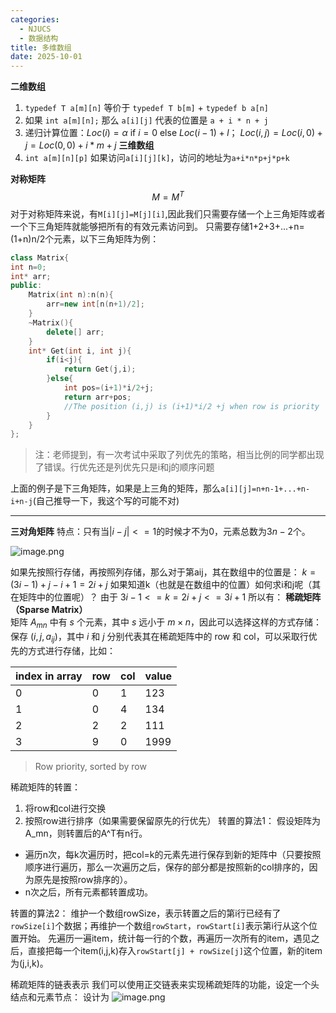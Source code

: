 ```yaml
---
categories:
  - NJUCS
  - 数据结构
title: 多维数组
date: 2025-10-01
---
```


**二维数组**
1. `typedef T a[m][n]` 等价于 `typedef T b[m]` + `typedef b a[n]`
2. 如果 `int a[m][n];` 那么 `a[i][j]` 代表的位置是 `a + i * n + j`
3. 递归计算位置：$Loc(i) = \alpha$ if $i = 0$ else $Loc(i-1) + l$； $Loc(i,j)= Loc(i,0)+j=Loc(0,0)+i*m+j$
**三维数组**
 4. `int a[m][n][p]` 如果访问`a[i][j][k]`，访问的地址为`a+i*n*p+j*p+k`


**对称矩阵**
$$
	M=M^T
$$
对于对称矩阵来说，有`M[i][j]=M[j][i]`,因此我们只需要存储一个上三角矩阵或者一个下三角矩阵就能够把所有的有效元素访问到。
只需要存储1+2+3+...+n=(1+n)n/2个元素，以下三角矩阵为例：
```cpp
class Matrix{
int n=0;
int* arr;
public:
	Matrix(int n):n(n){
		arr=new int[n(n+1)/2];
	}
	~Matrix(){
		delete[] arr;
	}
	int* Get(int i, int j){
		if(i<j){
			return Get(j,i);
		}else{
			int pos=(i+1)*i/2+j;
			return arr+pos;
			//The position (i,j) is (i+1)*i/2 +j when row is priority 
		}
	}	
};
```



> 注：老师提到，有一次考试中采取了列优先的策略，相当比例的同学都出现了错误。行优先还是列优先只是i和j的顺序问题

上面的例子是下三角矩阵，如果是上三角的矩阵，那么`a[i][j]=n+n-1+...+n-i+n-j`(自己推导一下，我这个写的可能不对)

---

**三对角矩阵**
特点：只有当$|i-j|<=1$的时候才不为0，元素总数为$3n-2$个。

![image.png](https://yamapicgo.oss-cn-nanjing.aliyuncs.com/picgoImage/20250925103309.png)

如果先按照行存储，再按照列存储，那么对于第aij，其在数组中的位置是：
$k=(3i-1)+j-i+1=2i+j$ 
如果知道k（也就是在数组中的位置）如何求i和j呢（其在矩阵中的位置呢）？
由于 $3i-1<=k=2i+j<=3i+1$
所以有：
**稀疏矩阵（Sparse Matrix）**  
矩阵 $A_{mn}$ 中有 $s$ 个元素，其中 $s$ 远小于 $m \times n$，因此可以选择这样的方式存储：  
保存 $(i, j, a_{ij})$，其中 $i$ 和 $j$ 分别代表其在稀疏矩阵中的 row 和 col，可以采取行优先的方式进行存储，比如：  

| index in array | row | col | value |
| -------------- | --- | --- | ----- |
| 0              | 0   | 1   | 123   |
| 1              | 0   | 4   | 134   |
| 2              | 2   | 2   | 111   |
| 3              | 9   | 0   | 1999  |
> Row priority, sorted by row

稀疏矩阵的转置：
1. 将row和col进行交换
2. 按照row进行排序（如果需要保留原先的行优先）
转置的算法1：
假设矩阵为A_mn，则转置后的A^T有n行。
- 遍历n次，每k次遍历时，把col=k的元素先进行保存到新的矩阵中（只要按照顺序进行遍历，那么一次遍历之后，保存的部分都是按照新的col排序的，因为原先是按照row排序的）。
- n次之后，所有元素都转置成功。

转置的算法2：
维护一个数组rowSize，表示转置之后的第i行已经有了`rowSize[i]`个数据；再维护一个数组`rowStart`，`rowStart[i]`表示第i行从这个位置开始。
先遍历一遍item，统计每一行的个数，再遍历一次所有的item，遇见之后，直接把每一个item(i,j,k)存入`rowStart[j] + rowSize[j]`这个位置，新的item为(j,i,k)。


稀疏矩阵的链表表示
我们可以使用正交链表来实现稀疏矩阵的功能，设定一个头结点和元素节点：
设计为
![image.png](https://yamapicgo.oss-cn-nanjing.aliyuncs.com/picgoImage/20250925115853.png)
